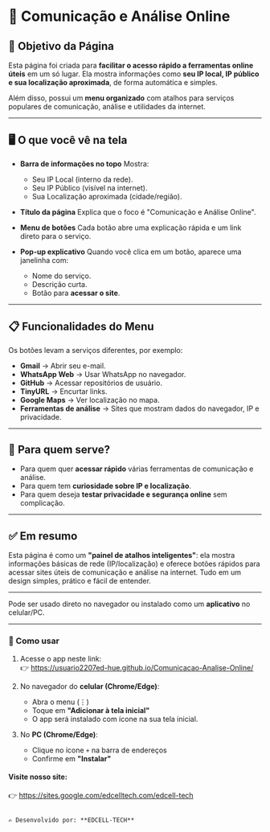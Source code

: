 # 📖 Comunicação e Análise Online

## 🎯 Objetivo da Página

Esta página foi criada para **facilitar o acesso rápido a ferramentas online úteis** em um só lugar.
Ela mostra informações como **seu IP local, IP público e sua localização aproximada**, de forma automática e simples.

Além disso, possui um **menu organizado** com atalhos para serviços populares de comunicação, análise e utilidades da internet.

---

## 🖥️ O que você vê na tela

* **Barra de informações no topo**
  Mostra:

  * Seu IP Local (interno da rede).
  * Seu IP Público (visível na internet).
  * Sua Localização aproximada (cidade/região).

* **Título da página**
  Explica que o foco é "Comunicação e Análise Online".

* **Menu de botões**
  Cada botão abre uma explicação rápida e um link direto para o serviço.

* **Pop-up explicativo**
  Quando você clica em um botão, aparece uma janelinha com:

  * Nome do serviço.
  * Descrição curta.
  * Botão para **acessar o site**.

---

## 📋 Funcionalidades do Menu

Os botões levam a serviços diferentes, por exemplo:

* **Gmail** → Abrir seu e-mail.
* **WhatsApp Web** → Usar WhatsApp no navegador.
* **GitHub** → Acessar repositórios de usuário.
* **TinyURL** → Encurtar links.
* **Google Maps** → Ver localização no mapa.
* **Ferramentas de análise** → Sites que mostram dados do navegador, IP e privacidade.

---

## 🤔 Para quem serve?

* Para quem quer **acessar rápido** várias ferramentas de comunicação e análise.
* Para quem tem **curiosidade sobre IP e localização**.
* Para quem deseja **testar privacidade e segurança online** sem complicação.

---

## ✅ Em resumo

Esta página é como um **"painel de atalhos inteligentes"**:
ela mostra informações básicas de rede (IP/localização) e oferece botões rápidos para acessar sites úteis de comunicação e análise na internet.
Tudo em um design simples, prático e fácil de entender.

---

Pode ser usado direto no navegador ou instalado como um **aplicativo** no celular/PC.

---

### 🚀 Como usar
1. Acesse o app neste link:  
   👉 https://usuario2207ed-hue.github.io/Comunicacao-Analise-Online/

2. No navegador do **celular (Chrome/Edge)**:  
   - Abra o menu (⋮)  
   - Toque em **"Adicionar à tela inicial"**  
   - O app será instalado com ícone na sua tela inicial.  

3. No **PC (Chrome/Edge)**:  
   - Clique no ícone `+` na barra de endereços  
   - Confirme em **"Instalar"**  

#### Visite nosso site: 

   👉 https://sites.google.com/edcelltech.com/edcell-tech

```

✍️ Desenvolvido por: **EDCELL-TECH**
